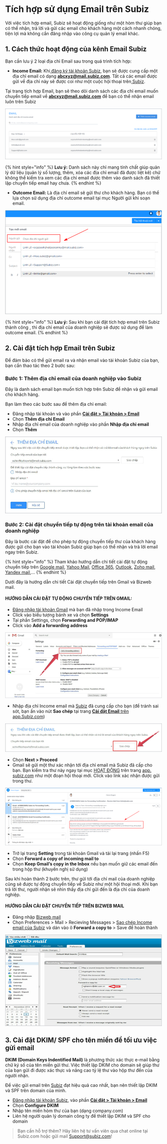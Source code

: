 # Tích hợp sử dụng Email trên Subiz

Với việc tích hợp email, Subiz sẽ hoạt động giống như một hòm thư giúp bạn có thể nhận, trả lời và gửi các email cho khách hàng một cách nhanh chóng, tiện lợi mà không cần đăng nhập vào công cụ quản lý email khác.

## 1. Cách thức hoạt động của kênh Email Subiz

Bạn cần lưu ý 2 loại địa chỉ Email sau trong quá trình tích hợp:

* **Income Email:**  Khi[ đăng ký tài khoản Subiz](https://app.subiz.com/register), bạn sẽ được cung cấp một địa chỉ email có dạng **abcxyz@mail.subiz.com**. Tất cả các email được gửi về địa chỉ này sẽ được coi như một cuộc hội thoại trên[ Subiz](https://subiz.com/vi/).

Tại trang tích hợp Email, bạn sẽ theo dõi  danh sách các địa chỉ email muốn chuyển tiếp email về **abcxyz@mail.subiz.com** để bạn có thể nhận email luôn trên Subiz

![Danh s&#xE1;ch Income Email](../../.gitbook/assets/danh-sach-income-email.png)

{% hint style="info" %}
**Lưu ý:**  Danh sách này chỉ mang tính chất giúp quản lý dữ liệu \(quản lý số lượng, thêm, xóa các địa chỉ email đã được liệt kê\) chứ không  thể kiểm tra xem các địa chỉ email được thêm vào danh sách đã thiết lập chuyển tiếp email hay chưa.
{% endhint %}

* **Outcome Email:** Là địa chỉ email sẽ gửi thư cho khách hàng. Bạn có thể lựa chọn sử dụng địa chỉ outcome email tại mục Người gửi khi soạn email.

![Danh s&#xE1;ch Outcome Email](../../.gitbook/assets/danh-sach-outcome-email.png)

{% hint style="info" %}
**Lưu ý:** Sau khi bạn cài đặt tích hợp email trên Subiz thành công , thì địa chỉ email của doanh nghiệp sẽ được sử dụng để làm outcome email.
{% endhint %}

## 2. Cài đặt tích **hợp** Email trên Subiz

Để đảm bảo có thể gửi email ra và nhận email vào tài khoản Subiz của bạn, bạn cần thao tác theo 2 bước sau:

### **Bước 1: Thêm địa chỉ email của doanh nghiệp vào Subiz**

Đây là danh sách email bạn muốn tích hợp trên Subiz để nhận và gửi email cho khách hàng.

Bạn làm theo các bước sau để thêm địa chỉ email:

* Đăng nhập tài khoản và vào phần [**Cài đặt &gt; Tài khoản &gt; Email**](https://app.subiz.com/settings/email)
* Chọn **Thêm địa chỉ Email**
* Nhập địa chỉ email của doanh nghiệp vào phần **Nhập địa chỉ email**
* Chọn **Thêm**

![Th&#xEA;m &#x111;&#x1ECB;a ch&#x1EC9; email c&#x1EE7;a doanh nghi&#x1EC7;p v&#xE0;o Subiz](../../.gitbook/assets/them-email.jpg)

### **Bước 2: Cài đặt chuyển tiếp tự động trên tài khoản email của doanh nghiệp**

Đây là bước cài đặt để cho phép tự động chuyển tiếp thư của khách hàng được gửi cho bạn vào tài khoản Subiz giúp bạn có thể nhận và trả lời email ngay trên Subiz.

{% hint style="info" %}
Tham khảo hướng dẫn chi tiết cài đặt tự động chuyển tiếp trên [Google mail](https://support.google.com/mail/answer/10957?hl=vi), [Yahoo Mail](https://help.yahoo.com/kb/SLN22028.html), [Office 365](https://support.office.com/en-us/article/forward-email-from-office-365-to-another-email-account-1ed4ee1e-74f8-4f53-a174-86b748ff6a0e), [Outlook](https://support.office.com/en-us/article/turn-on-automatic-forwarding-in-outlook-on-the-web-7f2670a1-7fff-4475-8a3c-5822d63b0c8e), [Zoho mail](https://www.zoho.com/mail/help/email-forwarding.html), [Yandex mail](https://yandex.com/support/mail/web/preferences/filters/forwarding.html),...
{% endhint %}

Dưới đây là hướng dẫn chi tiết Cài đặt chuyển tiếp trên Gmail và Bizweb mail.

#### **HƯỚNG DẪN CÀI ĐẶT TỰ ĐỘNG CHUYỂN TIẾP TRÊN GMAIL:**

* [Đăng nhập tài khoản Gmail](https://mail.google.com) mà bạn đã nhập trong Income Email
* Click vào biểu tượng bánh xe và chọn **Settings**
* Tại phần Settings, chọn **Forwarding and POP/IMAP**
* Click vào **Add a forwarding address**

![C&#xE0;i &#x111;&#x1EB7;t chuy&#x1EC3;n ti&#x1EBF;p tr&#xEA;n Gmail](../../.gitbook/assets/mail-gmail.jpg)

* Nhập địa chỉ Income email mà [Subiz](https://subiz.com/vi/) đã cung cấp cho bạn \(để tránh sai sót, bạn ấn vào nút **Sao chép** tại trang [**Cài đặt Email** trên app.Subiz.com](https://app.subiz.com/settings/email-add)\)​

![Sao ch&#xE9;p &#x111;&#x1ECB;a ch&#x1EC9; Income email c&#x1EE7;a Subiz](../../.gitbook/assets/sao-chep.jpg)

* Chọn **Next &gt; Proceed** 
* Gmail sẽ gửi một thư xác nhận tới địa chỉ email mà Subiz đã cấp cho bạn. Bạn kiểm tra thư này ngay tại mục [HOẠT ĐỘNG](https://app.subiz.com/activities/) trên trang [app. subiz.com](https://app.subiz.com/) như một đoạn hội thoại mới. Click vào link xác nhận được gửi trong thư.

![Email x&#xE1;c nh&#x1EAD;n](../../.gitbook/assets/email.png)

* Trở lại trang **Setting** trong tài khoản Gmail và tải lại trang \(nhấn F5\)
* Chọn **Forward a copy of incoming mail to**
* Chọn **Keep Gmail’s copy in the Inbox** nếu bạn muốn giữ các email đến trong hộp thư \(khuyến nghị sử dụng\)

Sau khi hoàn thành 2 bước trên, thư gửi tới địa chỉ mail của doanh nghiệp cũng sẽ được tự động chuyển tiếp về Subiz như một hội thoại mới. Khi bạn trả lời thư, người nhận sẽ nhìn thấy địa chỉ gửi đến là địa chỉ của doanh nghiệp.  


#### HƯỚNG DẪN CÀI ĐẶT CHUYỂN TIẾP TRÊN BIZWEB MAIL

* Đăng nhập [Bizweb mail](https://mail.bizwebmail.vn/)
* Chọn Preferences  &gt; Mail &gt; Recieving Messages &gt; [Sao chép Income email của Subiz](https://app.subiz.com/settings/email-add) và dán vào ô **Forward a copy to** &gt; Save để hoàn thành

![](../../.gitbook/assets/bizweb-copy.jpg)

## ​3. Cài đặt DKIM/ SPF cho tên miền để tối ưu việc gửi email

**DKIM \(Domain Keys Indentified Mail\)** là phương thức xác thực e-mail bằng chữ ký số của tên miền gửi thư. Việc thiết lập DKIM cho domain sẽ giúp thư của bạn gửi đi được xác thực và nâng cao tỷ lệ thư vào hộp thư đến của người nhận.

Để việc gửi email trên [Subiz](https://subiz.com/vi/) đạt hiệu quả cao nhất, bạn nên thiết lập DKIM và SPF trên domain của mình.

* ​[Đăng nhập tài khoản Subiz](http://app.subiz.com/), vào phần [**Cài đặt &gt; Tài khoản  &gt; Email**](https://app.subiz.com/settings/email)
* Chọn **Configure DKIM**
* Nhập tên miền hòm thư của bạn \(dạng company.com\)
* Liên hệ người quản lý domain công ty để thiết lập DKIM và SPF cho domain 

> Bạn cần hỗ trợ thêm? Hãy liên hệ tư vấn viên qua chat online tại Subiz.com hoặc gửi mail Support@subiz.com!

